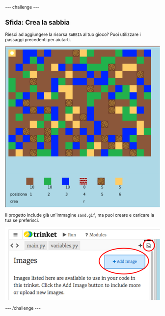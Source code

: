 \--- challenge \---

## Sfida: Crea la sabbia

Riesci ad aggiungere la risorsa `SABBIA` al tuo gioco? Puoi utilizzare i passaggi precedenti per aiutarti.

![schermata](images/craft-sand.png)

Il progetto include già un'immagine `sand.gif`, ma puoi creare e caricare la tua se preferisci.

![schermata](images/craft-upload.png)

\--- /challenge \---